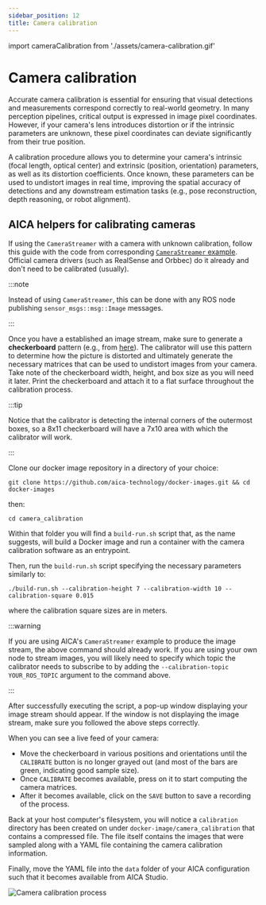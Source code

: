 ```yaml
---
sidebar_position: 12
title: Camera calibration
---
```


import cameraCalibration from './assets/camera-calibration.gif'

# Camera calibration

Accurate camera calibration is essential for ensuring that visual detections and measurements correspond correctly to
real-world geometry. In many perception pipelines, critical output is expressed in image pixel coordinates. However, if
your camera's lens introduces distortion or if the intrinsic parameters are unknown, these pixel coordinates can deviate
significantly from their true position.

A calibration procedure allows you to determine your camera's intrinsic (focal length, optical center) and extrinsic
(position, orientation) parameters, as well as its distortion coefficients. Once known, these parameters can be used to
undistort images in real time, improving the spatial accuracy of detections and any downstream estimation tasks (e.g.,
pose reconstruction, depth reasoning, or robot alignment).

## AICA helpers for calibrating cameras

If using the `CameraStreamer` with a camera with unknown calibration, follow this guide with the code from corresponding
[`CameraStreamer` example](./camera-streamer.md). Official camera drivers (such as RealSense and Orbbec) do it already
and don't need to be calibrated (usually).

:::note

Instead of using `CameraStreamer`, this can be done with any ROS node publishing `sensor_msgs::msg::Image` messages.

:::

Once you have a established an image stream, make sure to generate a **checkerboard** pattern (e.g., from
[here](https://calib.io/pages/camera-calibration-pattern-generator)). The calibrator will use this pattern to determine
how the picture is distorted and ultimately generate the necessary matrices that can be used to undistort images from
your camera. Take note of the checkerboard width, height, and box size as you will need it later. Print the checkerboard
and attach it to a flat surface throughout the calibration process.

:::tip

Notice that the calibrator is detecting the internal corners of the outermost boxes, so a 8x11 checkerboard will have a
7x10 area with which the calibrator will work.

:::

Clone our docker image repository in a directory of your choice:

```shell
git clone https://github.com/aica-technology/docker-images.git && cd docker-images
```

then:

```shell
cd camera_calibration
```

Within that folder you will find a `build-run.sh` script that, as the name suggests, will build a Docker image and run a
container with the camera calibration software as an entrypoint.


Then, run the `build-run.sh` script specifying the necessary parameters similarly to:

```shell
./build-run.sh --calibration-height 7 --calibration-width 10 --calibration-square 0.015
```

where the calibration square sizes are in meters.

:::warning

If you are using AICA's `CameraStreamer` example to produce the image stream, the above command should already work.
If you are using your own node to stream images, you will likely need to specify which topic the calibrator needs to
subscribe to by adding the `--calibration-topic YOUR_ROS_TOPIC` argument to the command above.

:::

After successfully executing the script, a pop-up window displaying your image stream should appear. If the window is
not displaying the image stream, make sure you followed the above steps correctly.

When you can see a live feed of your camera:

- Move the checkerboard in various positions and orientations until the `CALIBRATE` button is no longer grayed out (and
most of the bars are green, indicating good sample size).
- Once `CALIBRATE` becomes available, press on it to start computing the camera matrices.
- After it becomes available, click on the `SAVE` button to save a recording of the process.

Back at your host computer's filesystem, you will notice a `calibration` directory has been created on under
`docker-image/camera_calibration` that contains a compressed file. The file itself contains the images that were sampled
along with a YAML file containing the camera calibration information.

Finally, move the YAML file into the `data` folder of your AICA configuration such that it becomes available from AICA
Studio.

<div class="text--center">
  <img src={cameraCalibration} alt="Camera calibration process" />
</div>
